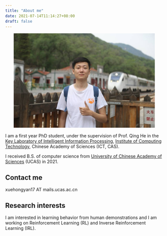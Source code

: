```yaml
---
title: "About me"
date: 2021-07-14T11:14:27+08:00
draft: false
---
```


 <div align="center"><img src="https://raw.githubusercontent.com/xuehongyanL/images/main/xhy.jpg" width = "450" height = "300" alt="薛泓彦" /></div>


I am a first year PhD student, under the supervision of Prof. Qing He in the [Key Laboratory of Intelligent Information Processing](http://iip.ict.ac.cn/), [Institute of Computing Technology](http://www.ict.ac.cn/), Chinese Academy of Sciences (ICT, CAS). 

I received B.S. of computer science from [University of Chinese Academy of Sciences](http://www.ucas.ac.cn) (UCAS) in 2021.

## Contact me

xuehongyan17 AT mails.ucas.ac.cn

## Research interests

I am interested in learning behavior from human demonstrations and I am working on Reinforcement Learning (RL) and Inverse Reinforcement Learning (IRL).
